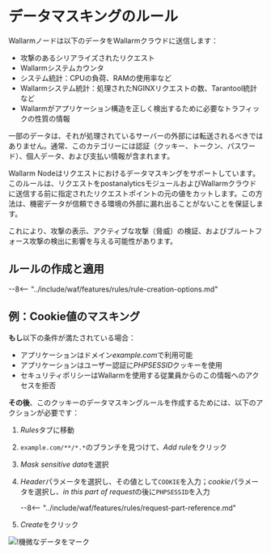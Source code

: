 [img-masking]: ../../images/user-guides/rules/sensitive-data-rule.png

# データマスキングのルール

Wallarmノードは以下のデータをWallarmクラウドに送信します：

* 攻撃のあるシリアライズされたリクエスト
* Wallarmシステムカウンタ
* システム統計：CPUの負荷、RAMの使用率など
* Wallarmシステム統計：処理されたNGINXリクエストの数、Tarantool統計など
* Wallarmがアプリケーション構造を正しく検出するために必要なトラフィックの性質の情報

一部のデータは、それが処理されているサーバーの外部には転送されるべきではありません。通常、このカテゴリーには認証（クッキー、トークン、パスワード）、個人データ、および支払い情報が含まれます。

Wallarm Nodeはリクエストにおけるデータマスキングをサポートしています。このルールは、リクエストをpostanalyticsモジュールおよびWallarmクラウドに送信する前に指定されたリクエストポイントの元の値をカットします。この方法は、機密データが信頼できる環境の外部に漏れ出ることがないことを保証します。

これにより、攻撃の表示、アクティブな攻撃（脅威）の検証、およびブルートフォース攻撃の検出に影響を与える可能性があります。

## ルールの作成と適用

--8<-- "../include/waf/features/rules/rule-creation-options.md"

## 例：Cookie値のマスキング

**もし**以下の条件が満たされている場合：

* アプリケーションはドメイン*example.com*で利用可能
* アプリケーションはユーザー認証に*PHPSESSID*クッキーを使用
* セキュリティポリシーはWallarmを使用する従業員からのこの情報へのアクセスを拒否

**その後**、このクッキーのデータマスキングルールを作成するためには、以下のアクションが必要です：

1. *Rules*タブに移動
1. `example.com/**/*.*`のブランチを見つけて、*Add rule*をクリック
1. *Mask sensitive data*を選択
1. *Header*パラメータを選択し、その値として`COOKIE`を入力；*cookie*パラメータを選択し、*in this part of request*の後に`PHPSESSID`を入力

    --8<-- "../include/waf/features/rules/request-part-reference.md"

1. *Create*をクリック

![!機微なデータをマーク][img-masking]